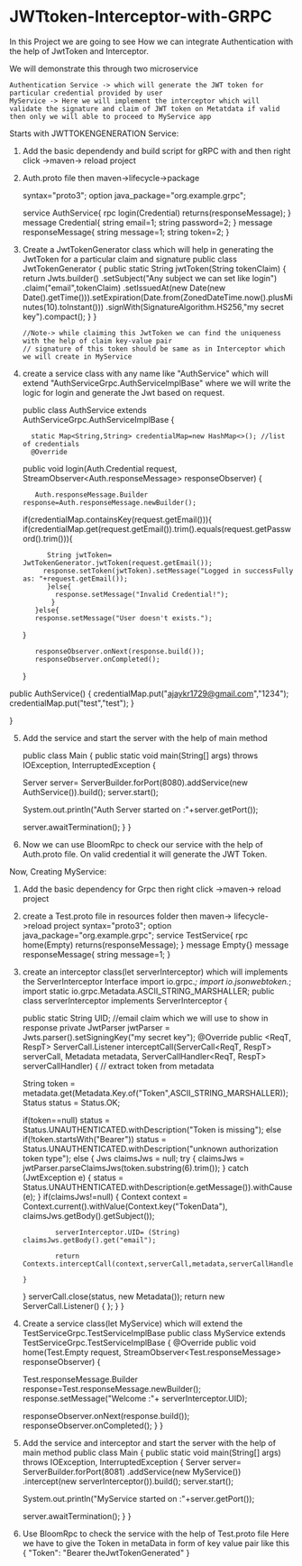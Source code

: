 # JWTtoken-Interceptor-with-GRPC
In this Project we are going to see How we can integrate Authentication with the help of JwtToken and Interceptor.

We will demonstrate this through two microservice

    Authentication Service -> which will generate the JWT token for particular credential provided by user
    MyService -> Here we will implement the interceptor which will validate the signature and claim of JWT token on Metatdata if valid then only we will able to proceed to MyService app

Starts with JWTTOKENGENERATION Service:

1. Add the basic dependendy and build script for gRPC with <dependency of jjwt> and <dependency of jaxb-api > then right click ->maven-> reload project
2. Auth.proto file then maven->lifecycle->package

    syntax="proto3";
    option java_package="org.example.grpc";
          
     service AuthService{
      rpc login(Credential) returns(responseMessage);
         }
       message Credential{
          string email=1;
          string password=2;
          }
       message responseMessage{
          string message=1;
          string token=2;
          }
 
 3. Create a JwtTokenGenerator class which will help in generating the JwtToken for a particular claim and signature
       public class JwtTokenGenerator {
          public static String jwtToken(String tokenClaim)
          {
             return Jwts.builder()
            .setSubject("Any subject we can set like login")
            .claim("email",tokenClaim)
            .setIssuedAt(new Date(new Date().getTime())).setExpiration(Date.from(ZonedDateTime.now().plusMinutes(10).toInstant()))
            .signWith(SignatureAlgorithm.HS256,"my secret key").compact();
            }
         }

        //Note-> while claiming this JwtToken we can find the uniqueness with the help of claim key-value pair
        // signature of this token should be same as in Interceptor which we will create in MyService

4. create a service class with any name like "AuthService" which will extend "AuthServiceGrpc.AuthServiceImplBase" where we will write the logic for login and generate the Jwt based on request.

     public class AuthService extends AuthServiceGrpc.AuthServiceImplBase {
     
         static Map<String,String> credentialMap=new HashMap<>(); //list of credentials
	     @Override
     public void login(Auth.Credential request, StreamObserver<Auth.responseMessage> responseObserver) {

  		  Auth.responseMessage.Builder response=Auth.responseMessage.newBuilder();

   	 if(credentialMap.containsKey(request.getEmail())){
     	   if(credentialMap.get(request.getEmail()).trim().equals(request.getPassword().trim())){

      	     String jwtToken= JwtTokenGenerator.jwtToken(request.getEmail());
       	    response.setToken(jwtToken).setMessage("Logged in successFully as: "+request.getEmail());
       		 }else{
         	   response.setMessage("Invalid Credential!");
      		  }
  		  }else{
      	  response.setMessage("User doesn't exists.");
   	 }

  		  responseObserver.onNext(response.build());
  		  responseObserver.onCompleted();

	  }

 public AuthService() {
		    credentialMap.put("ajaykr1729@gmail.com","1234");
  		    credentialMap.put("test","test");
	  }

}


5. Add the service and start the server with the help of main method

    public class Main {
      public static void main(String[] args) throws IOException, InterruptedException {

      Server server= ServerBuilder.forPort(8080).addService(new AuthService()).build();
      server.start();


      System.out.println("Auth Server started on :"+server.getPort());

      server.awaitTermination();
        }
    }

6. Now we can use BloomRpc to check our service with the help of Auth.proto file. On valid credential it will generate the JWT Token.

Now, Creating MyService:

 1. Add the basic dependency for Grpc then right click ->maven-> reload project
 
 2. create a Test.proto file in resources folder then maven-> lifecycle->reload project
      syntax="proto3";
      option java_package="org.example.grpc";
      service TestService{
         rpc home(Empty) returns(responseMessage);
         }
       message Empty{}
       message responseMessage{
          string message=1;
           }
 
 3. create an interceptor class(let serverInterceptor) which will implements the  ServerInterceptor Interface
     import io.grpc.*;
     import io.jsonwebtoken.*;
     import static io.grpc.Metadata.ASCII_STRING_MARSHALLER;
     public class serverInterceptor implements ServerInterceptor {
     
     public static String UID; //email claim which we will use to show in response
     private JwtParser jwtParser = Jwts.parser().setSigningKey("my secret key");
      @Override
      public <ReqT, RespT> ServerCall.Listener<ReqT> interceptCall(ServerCall<ReqT, RespT> serverCall, Metadata metadata, ServerCallHandler<ReqT, RespT> serverCallHandler) {
    // extract token from metadata

    String token = metadata.get(Metadata.Key.of("Token",ASCII_STRING_MARSHALLER));
    Status status = Status.OK;

    if(token==null)
        status = Status.UNAUTHENTICATED.withDescription("Token is missing");
    else if(!token.startsWith("Bearer"))
        status = Status.UNAUTHENTICATED.withDescription("unknown authorization token type");
    else {
        Jws<Claims> claimsJws = null;
        try {
            claimsJws = jwtParser.parseClaimsJws(token.substring(6).trim());
        } catch (JwtException e) {
            status = Status.UNAUTHENTICATED.withDescription(e.getMessage()).withCause(e);
        }
        if(claimsJws!=null)
        {
            Context context = Context.current().withValue(Context.key("TokenData"),
                    claimsJws.getBody().getSubject());


                serverInterceptor.UID= (String) claimsJws.getBody().get("email");

                return Contexts.interceptCall(context,serverCall,metadata,serverCallHandler);

        }
    }
    serverCall.close(status, new Metadata());
    return new ServerCall.Listener<ReqT>() {
    };
    }
    }
 
 4. Create a service class(let MyService) which will extend the TestServiceGrpc.TestServiceImplBase
      public class MyService extends TestServiceGrpc.TestServiceImplBase {
      @Override
      public void home(Test.Empty request, StreamObserver<Test.responseMessage> responseObserver) {

     Test.responseMessage.Builder response=Test.responseMessage.newBuilder();
     response.setMessage("Welcome :"+ serverInterceptor.UID);

     responseObserver.onNext(response.build());
     responseObserver.onCompleted();
    }
    }

5. Add the service and interceptor and start the server with the help of main method
     public class Main {
      public static void main(String[] args) throws IOException, InterruptedException {
      Server server= ServerBuilder.forPort(8081)
            .addService(new MyService())
            .intercept(new serverInterceptor()).build();
      server.start();

    System.out.println("MyService started on :"+server.getPort());

    server.awaitTermination();
    }
    }

6. Use BloomRpc to check the service with the help of Test.proto file
    Here we have to give the Token in metaData in form of key value pair like this
       { "Token": "Bearer theJwtTokenGenerated" }
